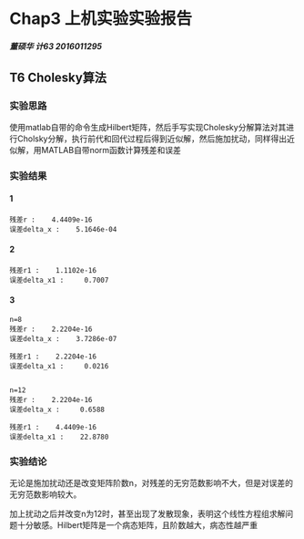 # Chap3 上机实验实验报告

##### 董硕华 计63 2016011295



## T6 Cholesky算法

### 实验思路

使用matlab自带的命令生成Hilbert矩阵，然后手写实现Cholesky分解算法对其进行Cholsky分解，执行前代和回代过程后得到近似解，然后施加扰动，同样得出近似解，用MATLAB自带norm函数计算残差和误差



### 实验结果

#### 1

```
残差r :    4.4409e-16
误差delta_x :    5.1646e-04
```



#### 2

```
残差r1 :    1.1102e-16
误差delta_x1 :     0.7007
```



#### 3

```
n=8
残差r :    2.2204e-16
误差delta_x :    3.7286e-07

残差r1 :    2.2204e-16
误差delta_x1 :     0.0216


n=12
残差r :    2.2204e-16
误差delta_x :     0.6588

残差r1 :    4.4409e-16
误差delta_x1 :    22.8780
```



### 实验结论

无论是施加扰动还是改变矩阵阶数n，对残差的无穷范数影响不大，但是对误差的无穷范数影响较大。

加上扰动之后并改变n为12时，甚至出现了发散现象，表明这个线性方程组求解问题十分敏感。Hilbert矩阵是一个病态矩阵，且阶数越大，病态性越严重